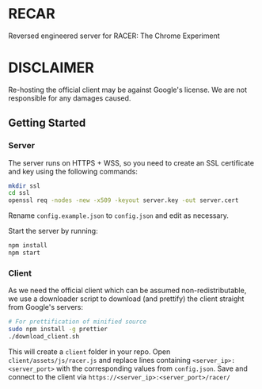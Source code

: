 # RECAR
Reversed engineered server for RACER: The Chrome Experiment

# DISCLAIMER
Re-hosting the official client may be against Google's license. We are not responsible for any damages caused.

## Getting Started

### Server
The server runs on HTTPS + WSS, so you need to create an SSL certificate and key using the following commands:

```sh
mkdir ssl
cd ssl
openssl req -nodes -new -x509 -keyout server.key -out server.cert
```

Rename `config.example.json` to `config.json` and edit as necessary.

Start the server by running:
```sh
npm install
npm start
```

### Client
As we need the official client which can be assumed non-redistributable, we use a downloader script to download (and prettify) the client straight from Google's servers:

```sh
# For prettification of minified source
sudo npm install -g prettier
./download_client.sh
```

This will create a `client` folder in your repo. Open `client/assets/js/racer.js` and replace lines containing `<server_ip>:<server_port>` with the corresponding values from `config.json`. Save and connect to the client via `https://<server_ip>:<server_port>/racer/`